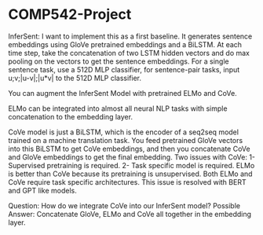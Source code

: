 # COMP542-Project

InferSent: I want to implement this as a first baseline. It generates sentence embeddings using GloVe pretrained embeddings and a BiLSTM. At each time step, take the concatenation of two LSTM hidden vectors and do max pooling on the vectors to get the sentence embeddings. For a single sentence task, use a 512D MLP classifier, for sentence-pair tasks, input u;v;|u-v|;|u*v| to the 512D MLP classifier.

You can augment the InferSent Model with pretrained ELMo and CoVe.

ELMo can be integrated into almost all neural NLP tasks with simple concatenation to the embedding layer. 

CoVe model is just a BiLSTM, which is the encoder of a seq2seq model trained on a machine translation task. You feed pretrained GloVe vectors into this BiLSTM to get CoVe embeddings, and then you concatenate CoVe and GloVe embeddings to get the final embedding.
Two issues with CoVe: 
1- Supervised pretraining is required.
2- Task specific model is required.
ELMo is better than CoVe because its pretraining is unsupervised.
Both ELMo and CoVe require task specific architectures. This issue is resolved with BERT and GPT like models.

Question: How do we integrate CoVe into our InferSent model? 
Possible Answer: Concatenate GloVe, ELMo and CoVe all together in the embedding layer.
